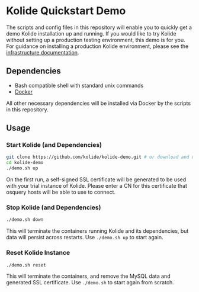# Kolide Quickstart Demo

The scripts and config files in this repository will enable you to quickly get a demo Kolide installation up and running. If you would like to try Kolide without setting up a production testing environment, this demo is for you. For guidance on installing a production Kolide environment, please see the [infrastructure documentation](https://docs.kolide.co/kolide/current/infrastructure/index.html).

## Dependencies

-  Bash compatible shell with standard unix commands
-  [Docker](https://docs.docker.com/engine/installation/)

All other necessary dependencies will be installed via Docker by the scripts in this repository.

## Usage

### Start Kolide (and Dependencies)
```bash
git clone https://github.com/kolide/kolide-demo.git # or download and unzip https://github.com/kolide/kolide-demo/archive/master.zip
cd kolide-demo
./demo.sh up
```

On the first run, a self-signed SSL certificate will be generated to be used with your trial instance of Kolide. Please enter a CN for this certificate that osquery hosts will be able to use to connect.

### Stop Kolide (and Dependencies)

```bash
./demo.sh down
```

This will terminate the containers running Kolide and its dependencies, but data will persist across restarts. Use `./demo.sh up` to start again.

### Reset Kolide Instance

```bash
./demo.sh reset
```

This will terminate the containers, and remove the MySQL data and generated SSL certificate. Use `./demo.sh` to start again from scratch.
